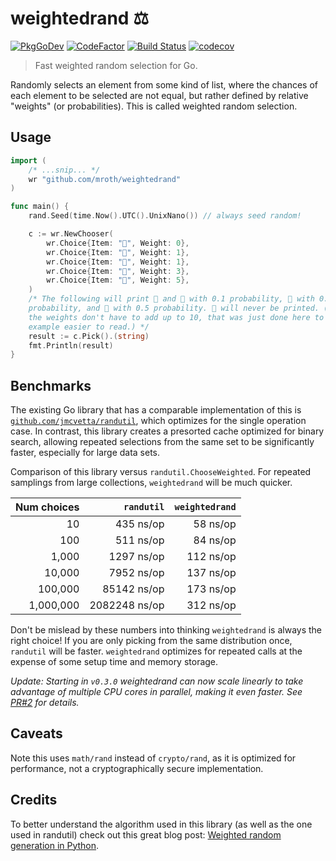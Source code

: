 # weightedrand :balance_scale:

[![PkgGoDev](https://pkg.go.dev/badge/github.com/mroth/weightedrand)](https://pkg.go.dev/github.com/mroth/weightedrand)
[![CodeFactor](https://www.codefactor.io/repository/github/mroth/weightedrand/badge)](https://www.codefactor.io/repository/github/mroth/weightedrand)
[![Build Status](https://github.com/mroth/weightedrand/workflows/test/badge.svg)](https://github.com/mroth/weightedrand/actions)
[![codecov](https://codecov.io/gh/mroth/weightedrand/branch/master/graph/badge.svg)](https://codecov.io/gh/mroth/weightedrand)

> Fast weighted random selection for Go.

Randomly selects an element from some kind of list, where the chances of each
element to be selected are not equal, but rather defined by relative "weights"
(or probabilities). This is called weighted random selection.

## Usage

```go
import (
    /* ...snip... */
    wr "github.com/mroth/weightedrand"
)

func main() {
    rand.Seed(time.Now().UTC().UnixNano()) // always seed random!

    c := wr.NewChooser(
        wr.Choice{Item: "🍒", Weight: 0},
        wr.Choice{Item: "🍋", Weight: 1},
        wr.Choice{Item: "🍊", Weight: 1},
        wr.Choice{Item: "🍉", Weight: 3},
        wr.Choice{Item: "🥑", Weight: 5},
    )
    /* The following will print 🍋 and 🍊 with 0.1 probability, 🍉 with 0.3
    probability, and 🥑 with 0.5 probability. 🍒 will never be printed. (Note
    the weights don't have to add up to 10, that was just done here to make the
    example easier to read.) */
    result := c.Pick().(string)
    fmt.Println(result)
}
```

## Benchmarks

The existing Go library that has a comparable implementation of this is
[`github.com/jmcvetta/randutil`][1], which optimizes for the single operation
case. In contrast, this library creates a presorted cache optimized for binary
search, allowing repeated selections from the same set to be significantly
faster, especially for large data sets.

[1]: https://github.com/jmcvetta/randutil

Comparison of this library versus `randutil.ChooseWeighted`. For repeated
samplings from large collections, `weightedrand` will be much quicker.

| Num choices |    `randutil` | `weightedrand` |
| ----------: | ------------: | -------------: |
|          10 |     435 ns/op |       58 ns/op |
|         100 |     511 ns/op |       84 ns/op |
|       1,000 |    1297 ns/op |      112 ns/op |
|      10,000 |    7952 ns/op |      137 ns/op |
|     100,000 |   85142 ns/op |      173 ns/op |
|   1,000,000 | 2082248 ns/op |      312 ns/op |

Don't be mislead by these numbers into thinking `weightedrand` is always the
right choice! If you are only picking from the same distribution once,
`randutil` will be faster. `weightedrand` optimizes for repeated calls at the
expense of some setup time and memory storage.

*Update: Starting in `v0.3.0` weightedrand can now scale linearly to take
advantage of multiple CPU cores in parallel, making it even faster. See
[PR#2](https://github.com/mroth/weightedrand/pull/2) for details.*

## Caveats

Note this uses `math/rand` instead of `crypto/rand`, as it is optimized for
performance, not a cryptographically secure implementation.

## Credits

To better understand the algorithm used in this library (as well as the one used
in randutil) check out this great blog post: [Weighted random generation in Python](https://eli.thegreenplace.net/2010/01/22/weighted-random-generation-in-python/).
